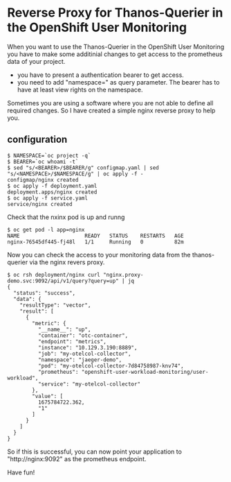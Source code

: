 # Reverse Proxy for Thanos-Querier in the OpenShift User Monitoring

When you want to use the Thanos-Querier in the OpenShift User Monitoring you have to make some additinial changes to get access to the prometheus data of your project.
- you have to present a authentication bearer to get access.
- you need to add "namespace=<namespace>" as query parameter. The bearer has to have at least view rights on the namespace.

Sometimes you are using a software where you are not able to define all required changes.
So I have created a simple nginx reverse proxy to help you.

## configuration

```shell
$ NAMESPACE=`oc project -q`
$ BEARER=`oc whoami -t`
$ sed "s/<BEARER>/$BEARER/g" configmap.yaml | sed "s/<NAMESPACE>/$NAMESPACE/g" | oc apply -f -
configmap/nginx created
$ oc apply -f deployment.yaml
deployment.apps/nginx created
$ oc apply -f service.yaml
service/nginx created
```

Check that the nxinx pod is up and runng

```shell
$ oc get pod -l app=nginx
NAME                     READY   STATUS    RESTARTS   AGE
nginx-76545df445-fj48l   1/1     Running   0          82m
```

Now you can check the access to your monitoring data from the thanos-querier via the nginx revers proxy.

```shell
$ oc rsh deployment/nginx curl "nginx.proxy-demo.svc:9092/api/v1/query?query=up" | jq
{
  "status": "success",
  "data": {
    "resultType": "vector",
    "result": [
      {
        "metric": {
          "__name__": "up",
          "container": "otc-container",
          "endpoint": "metrics",
          "instance": "10.129.3.190:8889",
          "job": "my-otelcol-collector",
          "namespace": "jaeger-demo",
          "pod": "my-otelcol-collector-7d84758987-knv74",
          "prometheus": "openshift-user-workload-monitoring/user-workload",
          "service": "my-otelcol-collector"
        },
        "value": [
          1675784722.362,
          "1"
        ]
      }
    ]
  }
}
```

So if this is successful, you can now point your application to "http://nginx:9092" as the prometheus endpoint.

Have fun!